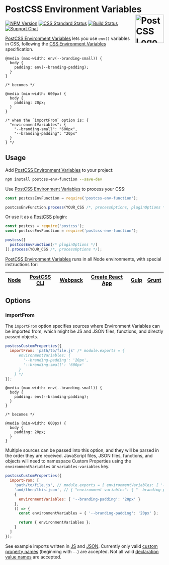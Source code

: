 # PostCSS Environment Variables [<img src="https://postcss.github.io/postcss/logo.svg" alt="PostCSS Logo" width="90" height="90" align="right">][postcss]

[![NPM Version][npm-img]][npm-url]
[![CSS Standard Status][css-img]][css-url]
[![Build Status][cli-img]][cli-url]
[![Support Chat][git-img]][git-url]

[PostCSS Environment Variables] lets you use `env()` variables in CSS,
following the [CSS Environment Variables] specification.

```pcss
@media (max-width: env(--branding-small)) {
  body {
    padding: env(--branding-padding);
  }
}

/* becomes */

@media (min-width: 600px) {
  body {
    padding: 20px;
  }
}

/* when the `importFrom` option is: {
  "environmentVariables": {
    "--branding-small": "600px",
    "--branding-padding": "20px"
  }
} */
```

## Usage

Add [PostCSS Environment Variables] to your project:

```bash
npm install postcss-env-function --save-dev
```

Use [PostCSS Environment Variables] to process your CSS:

```js
const postcssEnvFunction = require('postcss-env-function');

postcssEnvFunction.process(YOUR_CSS /*, processOptions, pluginOptions */);
```

Or use it as a [PostCSS] plugin:

```js
const postcss = require('postcss');
const postcssEnvFunction = require('postcss-env-function');

postcss([
  postcssEnvFunction(/* pluginOptions */)
]).process(YOUR_CSS /*, processOptions */);
```

[PostCSS Environment Variables] runs in all Node environments, with special instructions for:

| [Node](INSTALL.md#node) | [PostCSS CLI](INSTALL.md#postcss-cli) | [Webpack](INSTALL.md#webpack) | [Create React App](INSTALL.md#create-react-app) | [Gulp](INSTALL.md#gulp) | [Grunt](INSTALL.md#grunt) |
| --- | --- | --- | --- | --- | --- |

## Options

### importFrom

The `importFrom` option specifies sources where Environment Variables can be
imported from, which might be JS and JSON files, functions, and directly passed
objects.

```js
postcssCustomProperties({
  importFrom: 'path/to/file.js' /* module.exports = {
      environmentVariables: {
        '--branding-padding': '20px',
        '--branding-small': '600px'
      }
    } */
});
```

```pcss
@media (max-width: env(--branding-small)) {
  body {
    padding: env(--branding-padding);
  }
}

/* becomes */

@media (min-width: 600px) {
  body {
    padding: 20px;
  }
}
```

Multiple sources can be passed into this option, and they will be parsed in the
order they are received. JavaScript files, JSON files, functions, and objects
will need to namespace Custom Properties using the `environmentVariables` or
`variables-variables` key.

```js
postcssCustomProperties({
  importFrom: [
    'path/to/file.js', // module.exports = { environmentVariables: { '--branding-padding': '20px' } }
    'and/then/this.json', // { "environment-variables": { "--branding-padding": "20px" } }
    {
      environmentVariables: { '--branding-padding': '20px' }
    },
    () => {
      const environmentVariables = { '--branding-padding': '20px' };

      return { environmentVariables };
    }
  ]
});
```

See example imports written in [JS](test/import-variables.js) and
[JSON](test/import-variables.json).  Currently only valid [custom property names] (beginning with `--`) are accepted.  Not all valid [declaration value names] are accepted.

[cli-img]: https://img.shields.io/travis/csstools/postcss-env-function/master.svg
[cli-url]: https://travis-ci.org/csstools/postcss-env-function
[css-img]: https://cssdb.org/badge/environment-variables.svg
[css-url]: https://cssdb.org/#environment-variables
[git-img]: https://img.shields.io/badge/support-chat-blue.svg
[git-url]: https://gitter.im/postcss/postcss
[npm-img]: https://img.shields.io/npm/v/postcss-env-function.svg
[npm-url]: https://www.npmjs.com/package/postcss-env-function

[CSS Environment Variables]: https://drafts.csswg.org/css-env-1/
[PostCSS]: https://github.com/postcss/postcss
[PostCSS Environment Variables]: https://github.com/csstools/postcss-env-function

[custom property names]: https://drafts.csswg.org/css-variables-1/#typedef-custom-property-name
[declaration value names]: https://drafts.csswg.org/css-syntax-3/#typedef-declaration-value
